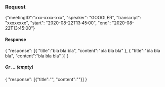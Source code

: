 ### Request

{"meetingID":"xxx-xxxx-xxx", "speaker": "GOOGLER", "transcript": "xxxxxxxx", "start": "2020-08-22T13:45:00", "end": "2020-08-22T13:45:00"} 

#### Response

{ "response": 
    [{
        "title":"bla bla bla",
        "content":"bla bla bla"
    },
    {
        "title":"bla bla bla",
        "content":"bla bla bla"
    }]
}

##### Or ... (empty)

{ "response": 
    [{"title":"",
      "content":""}]
}
